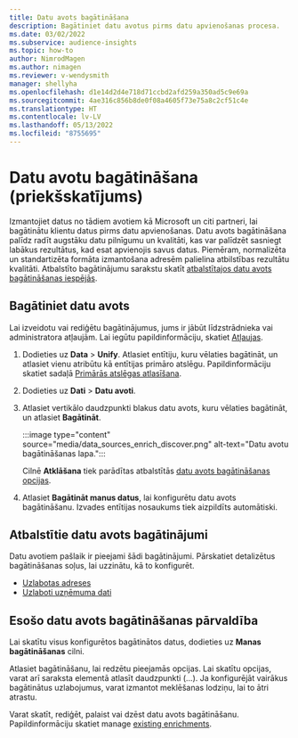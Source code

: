 ```yaml
---
title: Datu avots bagātināšana
description: Bagātiniet datu avotus pirms datu apvienošanas procesa.
ms.date: 03/02/2022
ms.subservice: audience-insights
ms.topic: how-to
author: NimrodMagen
ms.author: nimagen
ms.reviewer: v-wendysmith
manager: shellyha
ms.openlocfilehash: d1e14d2d4e718d71ccbd2afd259a350ad5c9e69a
ms.sourcegitcommit: 4ae316c856b8de0f08a4605f73e75a8c2cf51c4e
ms.translationtype: HT
ms.contentlocale: lv-LV
ms.lasthandoff: 05/13/2022
ms.locfileid: "8755695"
---
```

# <a name="enrichment-for-data-sources-preview"></a>Datu avotu bagātināšana (priekšskatījums)

Izmantojiet datus no tādiem avotiem kā Microsoft un citi partneri, lai bagātinātu klientu datus pirms datu apvienošanas. Datu avots bagātināšana palīdz radīt augstāku datu pilnīgumu un kvalitāti, kas var palīdzēt sasniegt labākus rezultātus, kad esat apvienojis savus datus. Piemēram, normalizēta un standartizēta formāta izmantošana adresēm palielina atbilstības rezultātu kvalitāti. Atbalstīto bagātinājumu sarakstu skatīt [atbalstītajos datu avots bagātināšanas iespējās](#supported-data-source-enrichments).

## <a name="enrich-a-data-source"></a>Bagātiniet datu avots

Lai izveidotu vai rediģētu bagātinājumus, jums ir jābūt līdzstrādnieka vai administratora atļaujām. Lai iegūtu papildinformāciju, skatiet [Atļaujas](permissions.md).  

1. Dodieties uz **Data** > **Unify**. Atlasiet entītiju, kuru vēlaties bagātināt, un atlasiet vienu atribūtu kā entītijas primāro atslēgu. Papildinformāciju skatiet sadaļā [Primārās atslēgas atlasīšana](map-entities.md#select-primary-key-and-semantic-type-for-attributes).

1. Dodieties uz **Dati** > **Datu avoti**.

1. Atlasiet vertikālo daudzpunkti blakus datu avots, kuru vēlaties bagātināt, un atlasiet **Bagātināt**.

   :::image type="content" source="media/data_sources_enrich_discover.png" alt-text="Datu avotu bagātināšanas lapa.":::

   Cilnē **Atklāšana** tiek parādītas atbalstītās [datu avots bagātināšanas opcijas](#supported-data-source-enrichments).

1. Atlasiet **Bagātināt manus datus**, lai konfigurētu datu avots bagātināšanu. Izvades entītijas nosaukums tiek aizpildīts automātiski.

## <a name="supported-data-source-enrichments"></a>Atbalstītie datu avots bagātinājumi

Datu avotiem pašlaik ir pieejami šādi bagātinājumi. Pārskatiet detalizētus bagātināšanas soļus, lai uzzinātu, kā to konfigurēt.

- [Uzlabotas adreses](enrichment-enhanced-addresses.md)
- [Uzlaboti uzņēmuma dati](enrichment-enhanced-company-data.md)

## <a name="manage-existing-data-source-enrichments"></a>Esošo datu avots bagātināšanas pārvaldība

Lai skatītu visus konfigurētos bagātinātos datus, dodieties uz **Manas bagātināšanas** cilni.

Atlasiet bagātināšanu, lai redzētu pieejamās opcijas. Lai skatītu opcijas, varat arī saraksta elementā atlasīt daudzpunkti (...). Ja konfigurējāt vairākus bagātinātus uzlabojumus, varat izmantot meklēšanas lodziņu, lai to ātri atrastu.

Varat skatīt, rediģēt, palaist vai dzēst datu avots bagātināšanu. Papildinformāciju skatiet manage [existing enrichments](enrichment-hub.md).
